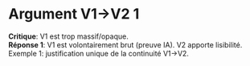 # Argument V1→V2 1
**Critique**: V1 est trop massif/opaque.  
**Réponse 1**: V1 est volontairement brut (preuve IA). V2 apporte lisibilité.  
Exemple 1: justification unique de la continuité V1→V2.

